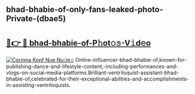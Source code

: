 ## bhad-bhabie-of-only-fans​-leaked-photo​-Private-(dbae5)


# <h2><a href="https://mediaupload.pro?title=bhad-bhabie-of&ref=git">🔗👉 🔴 bhad-bhabie-of-P𝚑ot𝚘𝚜-V𝚒d𝚎o</a></h2>

[![Corinna Kopf Nue Nu𝚍e𝚜](https://i.imgur.com/0qMVB7G.gif)](https://mediaupload.pro?title=bhad-bhabie-of&ref=git)
Online-influencer-bhad-bhabie-of,known-for-publishing-dance-and-lifestyle-content,-including-performances-and-vlogs-on-social-media-platforms.Brilliant-ventriloquist-assistant-bhad-bhabie-of,celebrated-for-their-exceptional-abilities-and-accomplishments-in-assisting-ventriloquists.  